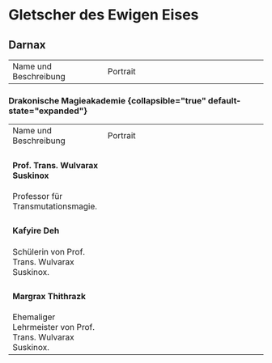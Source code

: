 # Gletscher des Ewigen Eises

## Darnax

<table>
<tr><td>Name und Beschreibung</td><td width="300">Portrait</td></tr>
<!--<tr><td><h4>Terralion</h4> Hohefürst der Erde.</td><td width="300"><img src="terralion.png" alt="" /></td></tr>-->
</table>

### Drakonische Magieakademie {collapsible="true" default-state="expanded"}

<table>
<tr><td>Name und Beschreibung</td><td width="300">Portrait</td></tr>
<tr><td><h4>Prof. Trans. Wulvarax Suskinox</h4> Professor für Transmutationsmagie.</td><td width="300"><img src="suskinox.png" alt="" /></td></tr>
<tr><td><h4>Kafyire Deh</h4> Schülerin von Prof. Trans. Wulvarax Suskinox.</td><td width="300"><img src="deh.png" alt="" /></td></tr>
<tr><td><h4>Margrax Thithrazk</h4> Ehemaliger Lehrmeister von Prof. Trans. Wulvarax Suskinox.</td><td width="300"><img src="thithrazk.png" alt="" /></td></tr>
</table>